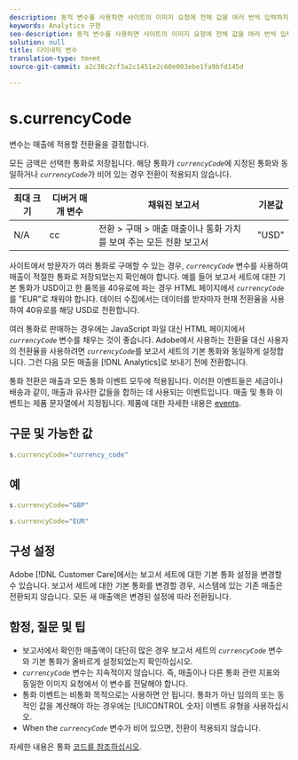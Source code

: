 ```yaml
---
description: 동적 변수를 사용하면 사이트의 이미지 요청에 전체 값을 여러 번씩 입력하지 않고도 한 변수에서 다른 변수로 값을 복사할 수 있습니다.
keywords: Analytics 구현
seo-description: 동적 변수를 사용하면 사이트의 이미지 요청에 전체 값을 여러 번씩 입력하지 않고도 한 변수에서 다른 변수로 값을 복사할 수 있습니다.
solution: null
title: 다이내믹 변수
translation-type: tm+mt
source-git-commit: a2c38c2cf3a2c1451e2c60e003ebe1fa9bfd145d

---
```



# s.currencyCode

 변수는 매출에 적용할 전환율을 결정합니다.

모든 금액은 선택한 통화로 저장됩니다. 해당 통화가 *`currencyCode`*&#x200B;에 지정된 통화와 동일하거나 *`currencyCode`*&#x200B;가 비어 있는 경우 전환이 적용되지 않습니다.

| 최대 크기 | 디버거 매개 변수 | 채워진 보고서 | 기본값 |
|--- |--- |--- |--- |
| N/A | cc | 전환 &gt; 구매 &gt; 매출 매출이나 통화 가치를 보여 주는 모든 전환 보고서 | "USD" |

사이트에서 방문자가 여러 통화로 구매할 수 있는 경우, *`currencyCode`* 변수를 사용하여 매출이 적절한 통화로 저장되었는지 확인해야 합니다. 예를 들어 보고서 세트에 대한 기본 통화가 USD이고 한 품목을 40유로에 파는 경우 HTML 페이지에서 *`currencyCode`*&#x200B;를 "EUR"로 채워야 합니다. 데이터 수집에서는 데이터를 받자마자 현재 전환율을 사용하여 40유로를 해당 USD로 전환합니다.

여러 통화로 판매하는 경우에는 JavaScript 파일 대신 HTML 페이지에서 *`currencyCode`* 변수를 채우는 것이 좋습니다. Adobe에서 사용하는 전환율 대신 사용자의 전환율을 사용하려면 *`currencyCode`*&#x200B;를 보고서 세트의 기본 통화와 동일하게 설정합니다. 그런 다음 모든 매출을 [!DNL Analytics]로 보내기 전에 전환합니다.

통화 전환은 매출과 모든 통화 이벤트 모두에 적용됩니다. 이러한 이벤트들은 세금이나 배송과 같이, 매출과 유사한 값들을 합하는 데 사용되는 이벤트입니다. 매출 및 통화 이벤트는 제품 문자열에서 지정됩니다. 제품에 대한 자세한 내용은 [events](https://docs.adobe.com/content/help/en/analytics/implementation/analytics-basics/ref-events.html).

## 구문 및 가능한 값

```js
s.currencyCode="currency_code"
```

## 예

```js
s.currencyCode="GBP"
```

```js
s.currencyCode="EUR"
```

## 구성 설정

Adobe [!DNL Customer Care]에서는 보고서 세트에 대한 기본 통화 설정을 변경할 수 있습니다. 보고서 세트에 대한 기본 통화를 변경할 경우, 시스템에 있는 기존 매출은 전환되지 않습니다. 모든 새 매출액은 변경된 설정에 따라 전환됩니다.

## 함정, 질문 및 팁

* 보고서에서 확인한 매출액이 대단히 많은 경우 보고서 세트의 *`currencyCode`* 변수와 기본 통화가 올바르게 설정되었는지 확인하십시오.
* *`currencyCode`* 변수는 지속적이지 않습니다. 즉, 매출이나 다른 통화 관련 지표와 동일한 이미지 요청에서 이 변수를 전달해야 합니다.
* 통화 이벤트는 비통화 목적으로는 사용하면 안 됩니다. 통화가 아닌 임의의 또는 동적인 값을 계산해야 하는 경우에는 [!UICONTROL 숫자] 이벤트 유형을 사용하십시오.
* When the *`currencyCode`* 변수가 비어 있으면, 전환이 적용되지 않습니다.

자세한 내용은 통화 [코드를 참조하십시오](https://docs.adobe.com/content/help/en/analytics/admin/admin-tools/currency.html).
